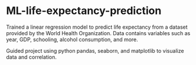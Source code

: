 # ML-life-expectancy-prediction
Trained a linear regression model to predict life expectancy from a dataset provided by the World Health Organization. Data contains variables such as year, GDP, schooling, alcohol consumption, and more.

Guided project using python pandas, seaborn, and matplotlib to visualize data and correlation.
